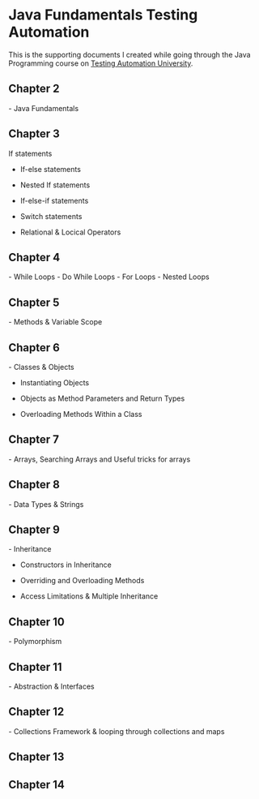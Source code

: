 # Java Fundamentals Testing Automation

This is the supporting documents I created while going through the Java Programming course on [Testing Automation University](https://testautomationu.applitools.com/java-programming-course/). 

<h2>Chapter 2</h2>
- Java Fundamentals 

<h2>Chapter 3</h2>
If statements

- If-else statements

- Nested If statements

- If-else-if statements


- Switch statements

- Relational & Locical Operators

<h2>Chapter 4</h2>
- While Loops
- Do While Loops
- For Loops
- Nested Loops

<h2>Chapter 5</h2>
- Methods & Variable Scope

<h2>Chapter 6</h2>
- Classes & Objects

- Instantiating Objects

- Objects as Method Parameters and Return Types

- Overloading Methods Within a Class

<h2>Chapter 7</h2>
- Arrays, Searching Arrays and Useful tricks for arrays

<h2>Chapter 8</h2>
- Data Types & Strings

<h2>Chapter 9</h2>
- Inheritance

- Constructors in Inheritance

- Overriding and Overloading Methods

- Access Limitations & Multiple Inheritance

<h2>Chapter 10</h2>
- Polymorphism

<h2>Chapter 11</h2>
- Abstraction & Interfaces

<h2>Chapter 12</h2>
- Collections Framework & looping through collections and maps

<h2>Chapter 13</h2>


<h2>Chapter 14</h2>
